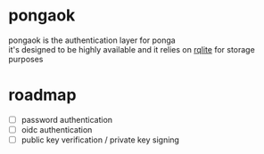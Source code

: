 # pongaok
pongaok is the authentication layer for ponga
<br>
it's designed to be highly available and it relies on [rqlite](https://rqlite.io) for storage purposes

# roadmap
- [ ] password authentication
- [ ] oidc authentication
- [ ] public key verification / private key signing